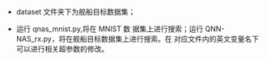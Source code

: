 - dataset 文件夹下为舰船目标数据集；

- 运行 qnas_mnist.py,将在 MNIST 数 据集上进行搜索；运行 QNN-NAS_rx.py，将在舰船目标数据集上进行搜索。在 对应文件内的英文变量名下可以进行相关超参数的修改。 

